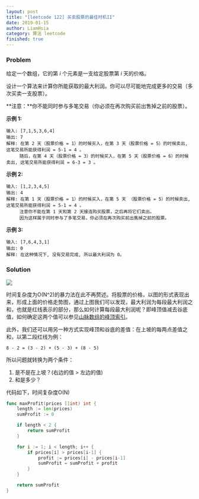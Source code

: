 ```yaml
---
layout: post
title: "[leetcode 122] 买卖股票的最佳时机II"
date: 2019-01-15
author: LiamHsia
category: 算法 leetcode
finished: true
---
```


### Problem

给定一个数组，它的第 *i* 个元素是一支给定股票第 *i* 天的价格。

设计一个算法来计算你所能获取的最大利润。你可以尽可能地完成更多的交易（多次买卖一支股票）。

**注意：**你不能同时参与多笔交易（你必须在再次购买前出售掉之前的股票）。

**示例 1:**

```
输入: [7,1,5,3,6,4]
输出: 7
解释: 在第 2 天（股票价格 = 1）的时候买入，在第 3 天（股票价格 = 5）的时候卖出, 这笔交易所能获得利润 = 5-1 = 4 。
     随后，在第 4 天（股票价格 = 3）的时候买入，在第 5 天（股票价格 = 6）的时候卖出, 这笔交易所能获得利润 = 6-3 = 3 。
```

**示例 2:**

```
输入: [1,2,3,4,5]
输出: 4
解释: 在第 1 天（股票价格 = 1）的时候买入，在第 5 天 （股票价格 = 5）的时候卖出, 这笔交易所能获得利润 = 5-1 = 4 。
     注意你不能在第 1 天和第 2 天接连购买股票，之后再将它们卖出。
     因为这样属于同时参与了多笔交易，你必须在再次购买前出售掉之前的股票。
```

**示例 3:**

```
输入: [7,6,4,3,1]
输出: 0
解释: 在这种情况下, 没有交易完成, 所以最大利润为 0。
```



### Solution

![](http://liam-images.oss-cn-shanghai.aliyuncs.com/2019-01-15-111953.png)

时间复杂度为O(N^2)的暴力法在此不再赘述。将股票的价格，以图的形式表现出来，形成上面的价格走势图，通过上图我们可以发现，最大利润为每段最大利润之和，也就是红线表示的部分，那么如何计算每段最大利润呢？即峰顶值减去谷底值，如何确定这两个值可以参见[山脉数组的峰顶索引](http://www.blue7wings.com/%E7%AE%97%E6%B3%95%20leetcode/leetcode-852-%E5%B1%B1%E8%84%89%E6%95%B0%E7%BB%84%E7%9A%84%E5%B3%B0%E9%A1%B6%E7%B4%A2%E5%BC%95.html)。

此外，我们还可以用另一种方式实现峰顶和谷底的差值：在上坡的每两点差值之和，以第二段红线为例：

`8 - 2 = (3 - 2) + (5 - 3) + (8 - 5)`

所以问题就转换为两个条件：

1. 是不是在上坡？(右边的值 > 左边的值)
2. 和是多少？

代码如下，时间复杂度O(N)

```go
func maxProfit(prices []int) int {
	length := len(prices)
	sumProfit := 0

	if length < 2 {
		return sumProfit
	}

	for i := 1; i < length; i++ {
		if prices[i] > prices[i-1] {
			profit := prices[i] - prices[i-1]
			sumProfit = sumProfit + profit
		}
	}

	return sumProfit
}
```

